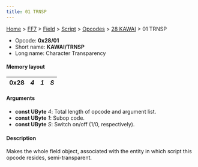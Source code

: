 ```yaml
---
title: 01 TRNSP
---
```


[Home](../../../../../Main%20Page.md.md) > [FF7](../../../../../FF7.md) > [Field](../../../../Field.md) > [Script](../../../Script.md) > [Opcodes](../../Opcodes.md) > [28 KAWAI](../28%20KAWAI.md) > 01 TRNSP

-   Opcode: **0x28/01**
-   Short name: **KAWAI/TRNSP**
-   Long name: Character Transparency

#### Memory layout

| 0x28 | *4* | *1* | *S* |
|------|-----|-----|-----|

#### Arguments

-   **const UByte** *4*: Total length of opcode and argument list.
-   **const UByte** *1*: Subop code.
-   **const UByte** *S*: Switch on/off (1/0, respectively).

#### Description

Makes the whole field object, associated with the entity in which script
this opcode resides, semi-transparent.
